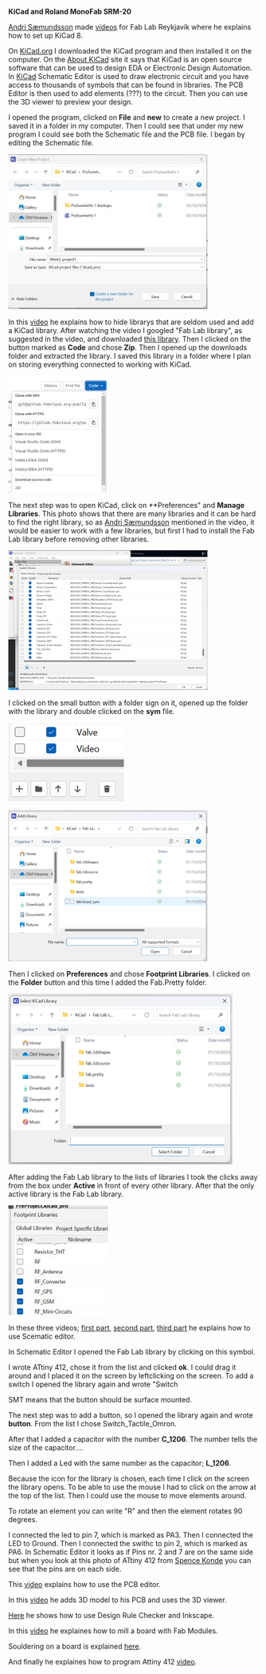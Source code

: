 
**KiCad and Roland MonoFab SRM-20**

[Andri Sæmundsson](https://fabacademy.org/2023/labs/akureyri/students/andri-semundsson/pages/aboutMe.html) made [videos](https://www.youtube.com/watch?v=iOPbk1W3X5k&list=PLs4ifnZzVJmqaSM1lsg68vPVtJxVNhVwV&index=1)  for Fab Lab Reykjavík where he explains how to set up KiCad 8. 

On [KiCad.org](hhttps://www.kicad.org/download/windows/) I downloaded the KiCad program and then installed it on the computer. On the [About KiCad](https://www.kicad.org/about/kicad/) site it says that KiCad is an open source software that can be used to design EDA or Electronic Design Automation. In [KiCad](https://www.kicad.org/) Schematic Editor is used to draw electronic circuit and you have access to thousands of symbols that can be found in libraries. The PCB Editor is then used to add elements (???) to the circuit. Then you can use the 3D viewer to preview your design. 

I opened the program, clicked on **File** and **new** to create a new project. I saved it in a folder in my computer. Then I could see that under my new program I could see both the Schematic file and the PCB file. I began by editing the Schematic file.

![NewProject](img/New_project_KiCad400x311.jpg)

In this [video](https://www.youtube.com/watch?v=ZeAAy6L8AB8&list=PLs4ifnZzVJmqaSM1lsg68vPVtJxVNhVwV&index=2) he explains how to hide librarys that are seldom used and add a KiCad library. After watching the video I googled "Fab Lab library", as suggested in the video, and downloaded [this library](https://gitlab.fabcloud.org/pub/libraries/electronics/kicad). Then I clicked on the button marked as **Code** and chose **Zip**. Then I opened up the downloads folder and extracted the library. I saved this library in a folder where I plan on storing everything connected to working with KiCad.

![DownloadingLibrary](img/DownloadingLibraryCodeZip_200x234.png)

The next step was to open KiCad, click on **Preferences" and **Manage Libraries**. This photo shows that there are many libraries and it can be hard to find the right library, so as [Andri Sæmundsson](https://fabacademy.org/2023/labs/akureyri/students/andri-semundsson/pages/aboutMe.html) mentioned in the video, it would be easier to work with a few libraries, but first I had to install the Fab Lab library before removing other libraries.

![Libraries](img/Libraries400x280.png)

I clicked on the small button with a folder sign on it, opened up the folder with the library and double clicked on the **sym** file.

![FolderSign](img/FolderSignToAddLibrary.png)

![Sym](img/Sym400x303.png)

Then I clicked on **Preferences** and chose **Footprint Libraries**. I clicked on the **Folder** button and this time I added the Fab.Pretty folder.

![Fab Pretty in Footprint Libraries](img/FabPrettyInFootprintLibraries400x342.png)


After adding the Fab Lab library to the lists of libraries I took the clicks away from the box under **Active** in front of every other library. After that the only active library is the Fab Lab library.

![Unclicking](img/UnclickingUnderActiveLibraries200x220.jpg)


In these three videos; [first part](https://www.youtube.com/watch?v=ZXyL5xjJb7w&list=PLs4ifnZzVJmqaSM1lsg68vPVtJxVNhVwV&index=3), [second part](https://www.youtube.com/watch?v=knyDOiUZNsc&list=PLs4ifnZzVJmqaSM1lsg68vPVtJxVNhVwV&index=4), [third part](https://www.youtube.com/watch?v=dM3h--A04W4&list=PLs4ifnZzVJmqaSM1lsg68vPVtJxVNhVwV&index=5) he explains how to use Scematic editor.

In Schematic Editor I opened the Fab Lab library by clicking on this symbol.


I wrote ATtiny 412, chose it from the list and clicked **ok**. I could drag it around and I placed it on the screen by leftclicking on the screen. To add a switch I opened the library again and wrote "Switch

SMT means that the button should be surface mounted.

The next step was to add a button, so I opened the library again and wrote **button**. From the list I chose Switch_Tactile_Omron.

After that I added a capacitor with the number **C_1206**. The number tells the size of the capacitor....

Then I added a Led with the same number as the capacitor; **L_1206**. 


Because the icon for the library is chosen, each time I click on the screen the library opens. To be able to use the mouse I had to click on the arrow at the top of the list. Then I could use the mouse to move elements around. 

To rotate an element you can write "R" and then the element rotates 90 degrees.

 I connected the led to pin 7, which is marked as PA3. Then I connected the LED to Ground. Then I connected the swithc to pin 2, which is marked as PA6. In Schematic Editor it looks as if Pins nr. 2 and 7 are on the same side but when you look at this photo of ATtiny 412 from [Spence Konde](https://github.com/SpenceKonde/megaTinyCore/raw/master/megaavr/extras/ATtiny_x12.gif) you can see that the pins are on each side.





This [video](https://www.youtube.com/watch?v=2oxuvwRuQNM&list=PLs4ifnZzVJmqaSM1lsg68vPVtJxVNhVwV&index=6) explains how to use the PCB editor.

In this [video](https://www.youtube.com/watch?v=ZeAAy6L8AB8&list=PLs4ifnZzVJmqaSM1lsg68vPVtJxVNhVwV&index=2) he adds 3D model to his PCB and uses the 3D viewer.

 [Here](https://www.youtube.com/watch?v=Tq6v1HqWmm0&list=PLs4ifnZzVJmqaSM1lsg68vPVtJxVNhVwV&index=8) he shows how to use Design Rule Checker and Inkscape.

In this [video](https://www.youtube.com/watch?v=zJNpHpuvNjk&list=PLs4ifnZzVJmqaSM1lsg68vPVtJxVNhVwV&index=9) he explaines how to mill a board with Fab Modules.

Souldering on a board is explained [here](https://www.youtube.com/watch?v=3f6FUTbL8kg&list=PLs4ifnZzVJmqaSM1lsg68vPVtJxVNhVwV&index=10).

And finally he explaines how to program Attiny 412 [video](hhttps://www.youtube.com/watch?v=So58u1hxy98&list=PLs4ifnZzVJmqaSM1lsg68vPVtJxVNhVwV&index=119).




